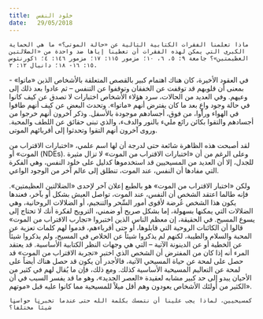 ```yaml
---
title:  خلود النفس
date:   29/05/2018
---
```


`ماذا تعلمنا الفقرات الكتابية التالية عن «حالة الموتى؟» ما هي الحماية الكبرى التي يمكن لهذه الفقرات أن تعطينا إياها ضد واحدة من «الضلالتين العظيمتين»؟ جامعة ٩: ٥، ٦، ١٠؛ مزمور ١١٥: ١٧؛ مزمور ١٤٦: ٤؛ ١كورنثوس ١٥: ١٦- ١٨؛ دانيال ١٢: ٢.`

في العقود الأخيرة، كان هناك اهتمام كبير بالقصص المتعلقة بالأشخاص الذين «ماتوا» - بمعنى أن قلوبهم قد توقفت عن الخفقان وتوقفوا عن التنفس – ثم عادوا بعد ذلك إلى وعيهم. وفي العديد من الحالات، سرد هؤلاء الأشخاص اختبارات لا تصدق عن كيف كانوا في حالة وجود واعٍ بعد ما كان يفترض أنهم «ماتوا». وتحدث البعض عن كيف أنهم طافوا في الهواء ورأوا، من فوق، أجسادهم موجودة بالأسفل. وذكر آخرون أنهم خرجوا من أجسادهم والتقوا بكائن رائع مليء بالنور والدفء، والذي تبنى حقائق عن اللطف والمحبة. وروى آخرون أنهم التقوا وتحدثوا إلى أقربائهم الموتى.

لقد أصبحت هذه الظاهرة شائعة حتى لدرجة أن لها اسم علمي، «اختبارات الاقتراب من الموت» أو (NDEs). وعلى الرغم من أن «اختبارات الاقتراب من الموت» لا تزال مثيرة للجدل، إلا أن العديد من المسيحيين قد استخدموها كدليل على خلود النفس، وهي الفكرة التي مفادها أن النفس، عند الموت، تنطلق إلى عالم آخر من الوجود الواعي.

ولكن «اختبار الاقتراب من الموت» هو بالطبع إعلان آخر لإحدى «الضلالتين العظيمتين». فإنه طالما اعتقد الشخص أن النفس، عند الموت، تواصل العيش بشكل أو بآخر، فعندها يكون هذا الشخص عُرضة لأقوى أمور السِّحر والتنجيم، أو الضلالات الروحانية، وهي الضلالات التي يمكنها بسهولة، إما بشكل صريح أو ضمني، الترويج لفكرة أنك لا تحتاج إلى يسوع المسيح. في الحقيقة، إن معظم الناس الذين اختبروا «تجارب الاقتراب من الموت» قالوا أن الكائنات الروحية التي قابلوها، أو حتى أقرباءهم، قدموا لهم كلمات تعزية عن المحبة والسلام والطيبة، لكنهم لم يذكروا شيئاً عن الخلاص في المسيح، ولم يذكروا شيئاً عن الخطية أو عن الدينونة الآتية – التي هي وجهات النظر الكتابية الأساسية. قد يعتقد المرء أنه إذا كان من المفترض أن الشخص الذي اختبر «تجربة الاقتراب من الموت» قد حصل على لمحة عن حياة المسيحي الآتية، فالأجدر أن يكون قد حصل هناك أيضاً على لمحة عن التعاليم المسيحية الأساسية كذلك. ومع ذلك، فإن ما يُقال لهم في كثير من الأحيان يبدو إلى حد كبير مشابه لعقيدة «العصر الجديد»، وهو ما قد يفسر السبب في أن الكثير من أولئك الأشخاص يعودون وهم أقل ميلاً للمسيحية مما كانوا عليه قبل «موتهم».

`كمسيحيين، لماذا يجب علينا أن نتمسك بكلمة الله حتى عندما تخبرنا حواسنا شيئاً مختلفاً؟`